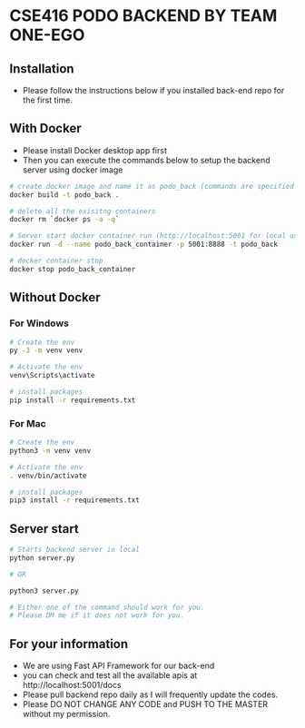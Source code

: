 # CSE416 PODO BACKEND BY TEAM ONE-EGO
## Installation

- Please follow the instructions below if you installed back-end repo for the first time.

## With Docker

- Please install Docker desktop app first
- Then you can execute the commands below to setup the backend server using docker image

```bash
# create docker image and name it as podo_back (commands are specified in Dockerfile)
docker build -t podo_back .

# delete all the exisitng containers
docker rm `docker ps -a -q`

# Server start docker container run (http://localhost:5001 for local use) 
docker run -d --name podo_back_container -p 5001:8888 -t podo_back

# docker container stop
docker stop podo_back_container
```

## Without Docker
### For Windows

```bash
# Create the env
py -3 -m venv venv

# Activate the env
venv\Scripts\activate

# install packages
pip install -r requirements.txt
```

### For Mac

```bash
# Create the env
python3 -m venv venv

# Activate the env
. venv/bin/activate

# install packages
pip3 install -r requirements.txt
```

## Server start

```bash
# Starts backend server in local
python server.py

# OR

python3 server.py

# Either one of the command should work for you.
# Please DM me if it does not work for you.
```

## For your information

- We are using Fast API Framework for our back-end
- you can check and test all the available apis at http://localhost:5001/docs
- Please pull backend repo daily as I will frequently update the codes.
- Please DO NOT CHANGE ANY CODE and PUSH TO THE MASTER without my permission.
